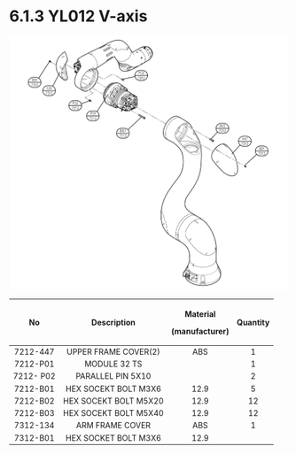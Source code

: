 # 6.1.3 YL012 V-axis

![](../../.gitbook/assets/image137.png)

|   **No**  |    **Description**    | <p><strong>Material</strong></p><p><strong>(manufacturer)</strong></p> | **Quantity** |
| :-------: | :-------------------: | :--------------------------------------------------------------------: | :----------: |
|  7212-447 |  UPPER FRAME COVER(2) |                                   ABS                                  |       1      |
|  7212-P01 |      MODULE 32 TS     |                                                                        |       1      |
| 7212- P02 |   PARALLEL PIN 5X10   |                                                                        |       2      |
|  7212-B01 |  HEX SOCEKT BOLT M3X6 |                                  12.9                                  |       5      |
|  7212-B02 | HEX SOCEKT BOLT M5X20 |                                  12.9                                  |      12      |
|  7212-B03 | HEX SOCEKT BOLT M5X40 |                                  12.9                                  |      12      |
|  7312-134 |    ARM FRAME COVER    |                                   ABS                                  |       1      |
|  7312-B01 |  HEX SOCKET BOLT M3X6 |                                  12.9                                  |              |
